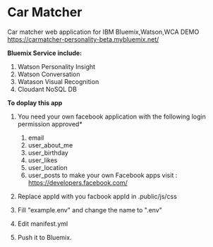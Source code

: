 # Car Matcher
Car matcher web application for IBM Bluemix,Watson,WCA DEMO
https://carmatcher-personality-beta.mybluemix.net/

**Bluemix Service include:**
1. Watson Personality Insight
1. Watson Conversation
1. Watason Visual Recognition
1. Cloudant NoSQL DB

**To doplay this app**
1. You need your own facebook application with the following login permission approved*
   1. email
   1. user_about_me
   1. user_birthday
   1. user_likes
   1. user_location
   1. user_posts
to make your own Facebook apps visit : https://developers.facebook.com/

1. Replace appId with you facbook appId in .public/js/css
1. Fill "example.env" and change the name to ".env"
1. Edit manifest.yml
1. Push it to Bluemix.
